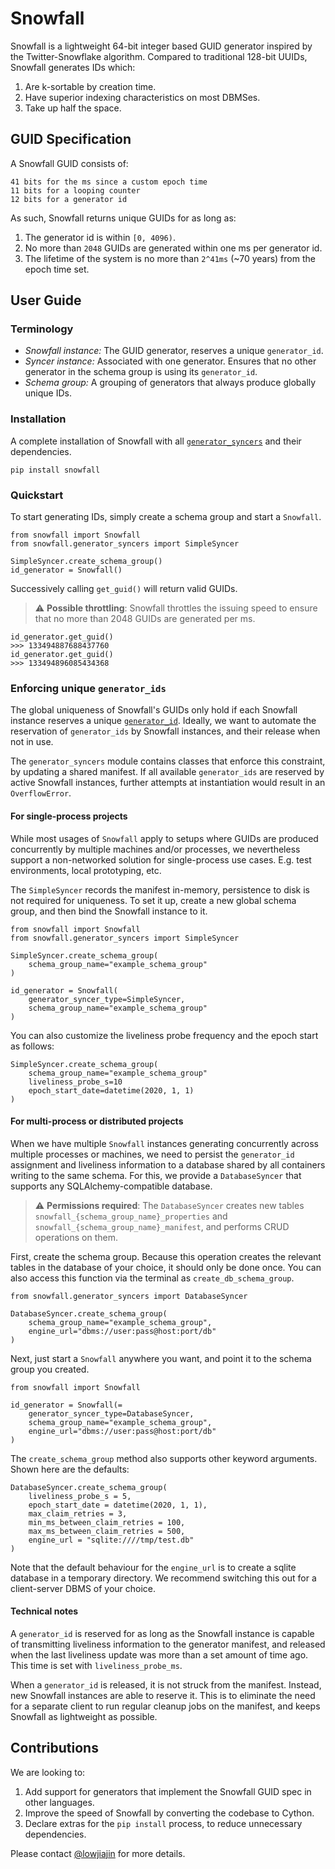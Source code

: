 # Snowfall
Snowfall is a lightweight 64-bit integer based GUID generator inspired by the Twitter-Snowflake algorithm. Compared to traditional 128-bit UUIDs, Snowfall generates IDs which:
1. Are k-sortable by creation time.
2. Have superior indexing characteristics on most DBMSes.
3. Take up half the space.

## GUID Specification
A Snowfall GUID consists of:
```
41 bits for the ms since a custom epoch time
11 bits for a looping counter
12 bits for a generator id
```

As such, Snowfall returns unique GUIDs for as long as:
1. The generator id is within `[0, 4096)`.
2. No more than `2048` GUIDs are generated within one ms per generator id.
3. The lifetime of the system is no more than `2^41ms` (~70 years) from the epoch time set.

## User Guide
### Terminology
- *Snowfall instance:* The GUID generator, reserves a unique `generator_id`.
- *Syncer instance:* Associated with one generator. Ensures that no other generator in the schema group is using its `generator_id`.
- *Schema group:* A grouping of generators that always produce globally unique IDs.

### Installation
A complete installation of Snowfall with all [`generator_syncers`](#enforcing-unique-generator_ids) and their dependencies.
```
pip install snowfall
```

### Quickstart
To start generating IDs, simply create a schema group and start a `Snowfall`. 
```
from snowfall import Snowfall
from snowfall.generator_syncers import SimpleSyncer

SimpleSyncer.create_schema_group()
id_generator = Snowfall()
```
Successively calling `get_guid()` will return valid GUIDs. 

> :warning: **Possible throttling**: Snowfall throttles the issuing speed to ensure that no more than 2048 GUIDs are generated per ms.

```
id_generator.get_guid()
>>> 133494887688437760
id_generator.get_guid()
>>> 133494896085434368
```

### Enforcing unique `generator_ids`
The global uniqueness of Snowfall's GUIDs only hold if each Snowfall instance reserves a unique [`generator_id`](#guid-specification). Ideally, we want to automate the reservation of `generator_ids` by Snowfall instances, and their release when not in use.

The `generator_syncers` module contains classes that enforce this constraint, by updating a shared manifest. If all available `generator_ids` are reserved by active Snowfall instances, further attempts at instantiation would result in an `OverflowError`.

#### For single-process projects
While most usages of `Snowfall` apply to setups where GUIDs are produced concurrently by multiple machines and/or processes, we nevertheless support a non-networked solution for single-process use cases. E.g. test environments, local prototyping, etc.

The `SimpleSyncer` records the manifest in-memory, persistence to disk is not required for uniqueness. To set it up, create a new global schema group, and then bind the Snowfall instance to it.
```
from snowfall import Snowfall
from snowfall.generator_syncers import SimpleSyncer

SimpleSyncer.create_schema_group(
    schema_group_name="example_schema_group"
)

id_generator = Snowfall(
    generator_syncer_type=SimpleSyncer,
    schema_group_name="example_schema_group"
)
```

You can also customize the liveliness probe frequency and the epoch start as follows:

```
SimpleSyncer.create_schema_group(
    schema_group_name="example_schema_group"
    liveliness_probe_s=10
    epoch_start_date=datetime(2020, 1, 1)
)
```

#### For multi-process or distributed projects
When we have multiple `Snowfall` instances generating concurrently across multiple processes or machines, we need to persist the `generator_id` assignment and liveliness information to a database shared by all containers writing to the same schema. For this, we provide a `DatabaseSyncer` that supports any SQLAlchemy-compatible database.

> :warning: **Permissions required**: The `DatabaseSyncer` creates new tables `snowfall_{schema_group_name}_properties` and `snowfall_{schema_group_name}_manifest`, and performs CRUD operations on them.

First, create the schema group. Because this operation creates the relevant tables in the database of your choice, it should only be done once. You can also access this function via the terminal as `create_db_schema_group`.
```
from snowfall.generator_syncers import DatabaseSyncer

DatabaseSyncer.create_schema_group(
    schema_group_name="example_schema_group",
    engine_url="dbms://user:pass@host:port/db"
)
```

Next, just start a `Snowfall` anywhere you want, and point it to the schema group you created.
```
from snowfall import Snowfall

id_generator = Snowfall(=
    generator_syncer_type=DatabaseSyncer,
    schema_group_name="example_schema_group",
    engine_url="dbms://user:pass@host:port/db"
)
```

The `create_schema_group` method also supports other keyword arguments. Shown here are the defaults:
```
DatabaseSyncer.create_schema_group(
    liveliness_probe_s = 5,
    epoch_start_date = datetime(2020, 1, 1),
    max_claim_retries = 3,
    min_ms_between_claim_retries = 100,
    max_ms_between_claim_retries = 500,
    engine_url = "sqlite:////tmp/test.db"
)
```

Note that the default behaviour for the `engine_url` is to create a sqlite database in a temporary directory. We recommend switching this out for a client-server DBMS of your choice.

#### Technical notes
A `generator_id` is reserved for as long as the Snowfall instance is capable of transmitting liveliness information to the generator manifest, and released when the last liveliness update was more than a set amount of time ago. This time is set with `liveliness_probe_ms`.

When a `generator_id` is released, it is not struck from the manifest. Instead, new Snowfall instances are able to reserve it. This is to eliminate the need for a separate client to run regular cleanup jobs on the manifest, and keeps Snowfall as lightweight as possible.

## Contributions
We are looking to:
1) Add support for generators that implement the Snowfall GUID spec in other languages.
2) Improve the speed of Snowfall by converting the codebase to Cython.
3) Declare extras for the `pip install` process, to reduce unnecessary dependencies.

Please contact [@lowjiajin](https://github.com/lowjiajin) for more details.
